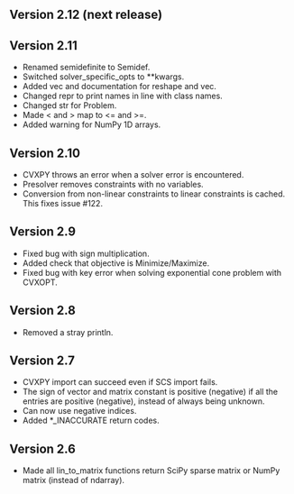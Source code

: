 Version 2.12 (next release)
---------------------------

Version 2.11
------------
* Renamed semidefinite to Semidef.
* Switched solver_specific_opts to **kwargs.
* Added vec and documentation for reshape and vec.
* Changed repr to print names in line with class names.
* Changed str for Problem.
* Made < and > map to <= and >=.
* Added warning for NumPy 1D arrays.

Version 2.10
------------
* CVXPY throws an error when a solver error is encountered.
* Presolver removes constraints with no variables.
* Conversion from non-linear constraints to linear constraints is cached. This fixes issue #122.

Version 2.9
-----------
* Fixed bug with sign multiplication.
* Added check that objective is Minimize/Maximize.
* Fixed bug with key error when solving exponential cone problem with CVXOPT.

Version 2.8
------------
* Removed a stray println.

Version 2.7
------------------------------
* CVXPY import can succeed even if SCS import fails.
* The sign of vector and matrix constant is positive (negative) if all the entries are positive (negative), instead of always being unknown.
* Can now use negative indices.
* Added *_INACCURATE return codes.

Version 2.6
-----------
* Made all lin_to_matrix functions return SciPy sparse matrix or NumPy matrix (instead of ndarray).